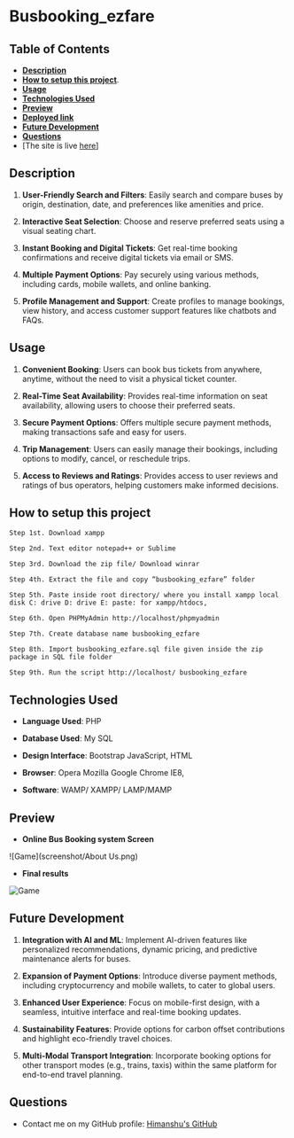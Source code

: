 # Busbooking_ezfare

## **Table of Contents**

- [**Description**](#description)
- [**How to setup this project**](#How-to-setup-this-project).
- [**Usage**](#usage)
- [**Technologies Used**](#technologies-used)
- [**Preview**](#preview)
- [**Deployed link**](#deployed-link)
- [**Future Development**](#future-development)
- [**Questions**](#questions)
- [The site is live <a href="https://himanshuranjan977.github.io/Car-Race/" target="_blank">here</a>]
## **Description**

1. **User-Friendly Search and Filters**: Easily search and compare buses by origin, destination, date, and preferences like amenities and price.

2. **Interactive Seat Selection**: Choose and reserve preferred seats using a visual seating chart.

3. **Instant Booking and Digital Tickets**: Get real-time booking confirmations and receive digital tickets via email or SMS.

4. **Multiple Payment Options**: Pay securely using various methods, including cards, mobile wallets, and online banking.

5. **Profile Management and Support**: Create profiles to manage bookings, view history, and access customer support features like chatbots and FAQs.
## **Usage**

1. **Convenient Booking**: Users can book bus tickets from anywhere, anytime, without the need to visit a physical ticket counter.

2. **Real-Time Seat Availability**: Provides real-time information on seat availability, allowing users to choose their preferred seats.

3. **Secure Payment Options**: Offers multiple secure payment methods, making transactions safe and easy for users.

4. **Trip Management**: Users can easily manage their bookings, including options to modify, cancel, or reschedule trips.

5. **Access to Reviews and Ratings**: Provides access to user reviews and ratings of bus operators, helping customers make informed decisions.



## **How to setup this project**
```
Step 1st. Download xampp
```
```
Step 2nd. Text editor notepad++ or Sublime
```
```
Step 3rd. Download the zip file/ Download winrar
```
```
Step 4th. Extract the file and copy “busbooking_ezfare” folder
```
```
Step 5th. Paste inside root directory/ where you install xampp local disk C: drive D: drive E: paste: for xampp/htdocs,
```
```
Step 6th. Open PHPMyAdmin http://localhost/phpmyadmin
```
```
Step 7th. Create database name busbooking_ezfare
```
```
Step 8th. Import busbooking_ezfare.sql file given inside the zip package in SQL file folder
```
```
Step 9th. Run the script http://localhost/ busbooking_ezfare 
```
## **Technologies Used**

* **Language Used**:      PHP

* **Database Used**:      My SQL

* **Design Interface**:    Bootstrap JavaScript, HTML

* **Browser**:                  Opera Mozilla Google Chrome IE8,

* **Software**:                 WAMP/ XAMPP/ LAMP/MAMP

## **Preview**

* **Online Bus Booking system Screen**

![Game](screenshot/About Us.png)


* **Final results**

![Game](screenshot/03.png)

## **Future Development**

1. **Integration with AI and ML**: Implement AI-driven features like personalized recommendations, dynamic pricing, and predictive maintenance alerts for buses.

2. **Expansion of Payment Options**: Introduce diverse payment methods, including cryptocurrency and mobile wallets, to cater to global users.

3. **Enhanced User Experience**: Focus on mobile-first design, with a seamless, intuitive interface and real-time booking updates.

4. **Sustainability Features**: Provide options for carbon offset contributions and highlight eco-friendly travel choices.

5. **Multi-Modal Transport Integration**: Incorporate booking options for other transport modes (e.g., trains, taxis) within the same platform for end-to-end travel planning.


## **Questions**

* Contact me on my GitHub profile: [Himanshu's GitHub](https://github.com/himanshuranjan977)
